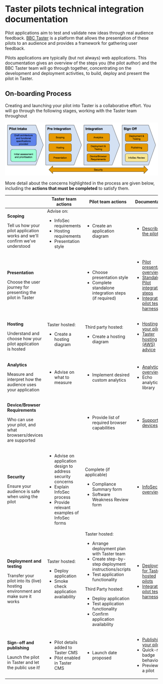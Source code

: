 # Taster pilots technical integration documentation

Pilot applications aim to test and validate new ideas through real audience feedback. [BBC Taster](http://www.bbc.co.uk/taster) is a platform that allows the presentation of these pilots to an audience and provides a framework for gathering user feedback.

Pilots applications are typically (but not always) web applications. This documentation gives an overview of the steps you (the pilot author) and the BBC Taster team will go through together, concentrating on the development and deployment activities, to build, deploy and present the pilot in Taster.

## On-boarding Process

Creating and launching your pilot into Taster is a collaborative effort. You will go through the following stages, working with the Taster team throughout 

<img src="./overview/images/pilot-process.png" alt="Taster hosting overview" width="650" >

More detail about the concerns highlighted in the process are given below, including the **actions that must be completed** to satisfy them. 

<table>
    <thead>
        <tr>
            <th></th>
            <th>Taster team actions</th>
            <th>Pilot team actions</th>
            <th>Documentation</th>
        </tr>
    </thead>
    <tbody>
        <tr>
            <td>
                <p><strong>Scoping</strong></p>
                <p>Tell us how your pilot application works and we'll confirm we've understood</p>
            </td>
            <td>
                Advise on:
                <ul>
                    <li>InfoSec requirements</li>
                    <li>Hosting requirements</li>
                    <li>Presentation style</li>
                </ul>
            </td>
            <td>
                <ul>
                    <li>Create an application diagram</li>
                </ul>
            </td>
            <td>
                <ul>
                    <li><a href="overview/pilot-description.md">Describe the pilot</a></li>
                </ul>
            </td>
        </tr>
        <tr>
            <td>
                <p><strong>Presentation</strong></p>
                <p>Choose the user journey for presenting the pilot in Taster</p>
            </td>
            <td>
                <ul>
                </ul>
            </td>
            <td>
                <ul>
                    <li>Choose presentation style</li>
                    <li>Complete standalone integration steps (if required)</li>
                </ul>
            </td>
            <td>
                <ul>
                    <li><a href="overview/presentation.md">Pilot presentation overview</a></li>
                    <li><a href="technical/standalone-pilot-integration-steps.md">Standalone Pilot integration steps</a></li>
                    <li><a href="docs/integration/iframe.md">Integrated pilot test harness</a></li>
                </ul>
            </td>
        </tr>
        <tr>
            <td>
                <p><strong>Hosting</strong></p>
                <p>Understand and choose how your pilot application is hosted</p>
            </td>
            <td>
                Taster hosted:
                <ul>
                    <li>Create a hosting diagram</li>
                </ul>
            </td>
            <td>
                Third party hosted:
                <ul>
                    <li>Create a hosting diagram</li>
                </ul>
            </td>
            <td>
                <ul>
                    <li><a href="overview/hosting.md">Hosting your pilot</a></li>
                    <li><a href="technical/AWS-info.md">Taster hosting (AWS) advice</a></li>
                </ul>
            </td>
        </tr>
        <tr>
            <td>
                <p><strong>Analytics</strong></p>
                <p>Measure and interpret how the audience uses your application</p>
            </td>
            <td>
                <ul>
                    <li>Advise on what to measure</li>
                </ul>
            </td>
            <td>
                <ul>
                    <li>Implement desired custom analytics</li>
                </ul>
            </td>
            <td>
                <ul>
                    <li><a href="docs/Taster Analytics documentation.md">Analytics overview</a></li>
                    <li>Echo analytics library</li>
                </ul>
            </td>
        </tr>
        <tr>
            <td>
                <p><strong>Device/Browser Requirements</strong></p>
                <p>Who can use your pilot, and what browsers/devices are supported</p>
            </td>
            <td>
                <ul>
                </ul>
            </td>
            <td>
                <ul>
                    <li>Provide list of required browser capabilities</li>
                </ul>
            </td>
            <td>
                <ul>
                    <li><a href="/docs/supported-devices.md">Supported devices</a></li>
                </ul>
            </td>
        </tr>
        <tr>
            <td>
                <p><strong>Security</strong></p>
                <p>Ensure your audience is safe when using the pilot</p>
            </td>
            <td>
                <ul>
                    <li>Advise on application design to address security concerns</li>
                    <li>Explain InfoSec process</li>
                    <li>Provide relevant examples of InfoSec forms</li>
                </ul>
            </td>
            <td>
                Complete (if applicable)
                <ul>
                    <li>Compliance Summary form</li>
                    <li>Software Weakness Review form</li>
                </ul>
            </td>
            <td>
                <ul>
                    <li><a href="overview/information-security.md">InfoSec overview</a></li>
                </ul>
            </td>
        </tr>
        <tr>
            <td>
                <p><strong>Deployment and testing</strong></p>
                <p>Transfer your pilot into its (live) hosting environment and make sure it works</p>
            </td>
            <td>
                Taster hosted:
                <ul>
                    <li>Deploy application</li>
                    <li>Smoke check application availability</li>
                </ul>
            </td>
            <td>
                Taster hosted:
                <ul>
                    <li>Arrange deployment plan with Taster team</li>
                    <li>Create step-by-step deployment instructions/scripts</li>
                    <li>Test application functionality</li>
                </ul>
                Third Party hosted:
                <ul>
                    <li>Deploy application</li>
                    <li>Test application functionality</li>
                    <li>Confirm application availability</li>
                </ul>
            </td>
            <td>
                <ul>
                    <li><a href="overview/deployment.md">Deployment for Taster hosted pilots</a></li>
                    <li><a href="docs/integration/iframe.md">Integrated pilot test harness</a></li>
                </ul>
            </td>
        </tr>
        <tr>
            <td>
                <p><strong>Sign-off and publishing</strong></p>
                <p>Launch the pilot in Taster and let the public use it!</p>
            </td>
            <td>
                <ul>
                    <li>Pilot details added to Taster CMS</li>
                    <li>Pilot enabled in Taster CMS</li>
                </ul>
            </td>
            <td>
                <ul>
                    <li>Launch date proposed</li>
                </ul>
            </td>
            <td>
                <ul>
                    <li><a href="overview/publishing.md">Publishing your pilot</a></li>
                    <li>Quick-rate badge behaviour</li>
                    <li>Previewing a pilot</li>
                </ul>
            </td>
        </tr>
    </tbody>
</table>
